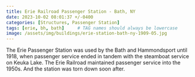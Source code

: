 ```yaml
---
title: Erie Railroad Passenger Station - Bath, NY
date: 2023-10-02 08:01:37 +/-0400
categories: [Structures, Passenger Station]
tags: [erie, bh, bath]     # TAG names should always be lowercase
image: /assets/img/buildings/erie-station-bath-ny-1909-05.jpg
---
```

The Erie Passenger Station was used by the Bath and Hammondsport until 1918, when passenger service ended in tandem with the steamboat service on Keuka Lake. The Erie Railroad maintained passenger service into the 1950s. And the station was torn down soon after.